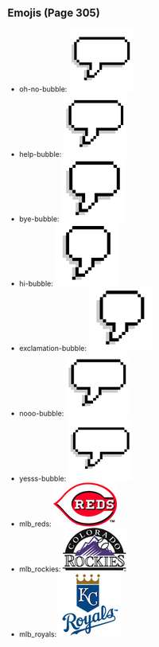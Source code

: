 
## Emojis (Page 305)

* oh-no-bubble: ![oh-no-bubble](output/oh-no-bubble.gif)
* help-bubble: ![help-bubble](output/help-bubble.gif)
* bye-bubble: ![bye-bubble](output/bye-bubble.gif)
* hi-bubble: ![hi-bubble](output/hi-bubble.gif)
* exclamation-bubble: ![exclamation-bubble](output/exclamation-bubble.gif)
* nooo-bubble: ![nooo-bubble](output/nooo-bubble.gif)
* yesss-bubble: ![yesss-bubble](output/yesss-bubble.gif)
* mlb_reds: ![mlb_reds](output/mlb_reds.jpg)
* mlb_rockies: ![mlb_rockies](output/mlb_rockies.jpg)
* mlb_royals: ![mlb_royals](output/mlb_royals.jpg)
